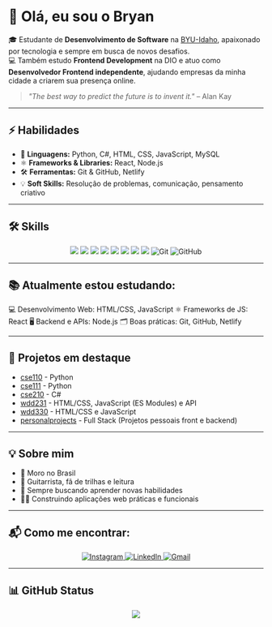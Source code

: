 # 👋 Olá, eu sou o Bryan  

🎓 Estudante de **Desenvolvimento de Software** na [BYU-Idaho](https://www.byui.edu/), apaixonado por tecnologia e sempre em busca de novos desafios.  
💻 Também estudo **Frontend Development** na DIO e atuo como **Desenvolvedor Frontend independente**, ajudando empresas da minha cidade a criarem sua presença online.  

> *"The best way to predict the future is to invent it."* – Alan Kay  

---

## ⚡ Habilidades

- 📝 **Linguagens:** Python, C#, HTML, CSS, JavaScript, MySQL  
- ⚛️ **Frameworks & Libraries:** React, Node.js  
- 🛠️ **Ferramentas:** Git & GitHub, Netlify  
- 💡 **Soft Skills:** Resolução de problemas, comunicação, pensamento criativo

---

## 🛠️ Skills

<p align="center">
  <img src="https://img.shields.io/badge/HTML5-E34F26?style=for-the-badge&logo=html5&logoColor=white"/>
  <img src="https://img.shields.io/badge/CSS3-1572B6?style=for-the-badge&logo=css3&logoColor=white"/>
  <img src="https://img.shields.io/badge/JavaScript-F7DF1E?style=for-the-badge&logo=javascript&logoColor=black"/>
  <img src="https://img.shields.io/badge/Python-3776AB?style=for-the-badge&logo=python&logoColor=white"/>
  <img src="https://img.shields.io/badge/C%23-239120?style=for-the-badge&logo=c-sharp&logoColor=white"/>
  <img src="https://img.shields.io/badge/MySQL-4479A1?style=for-the-badge&logo=mysql&logoColor=white"/>
  <img src="https://img.shields.io/badge/React-20232A?style=for-the-badge&logo=react&logoColor=61DAFB"/>
  <img src="https://img.shields.io/badge/Node.js-43853D?style=for-the-badge&logo=node.js&logoColor=white"/>
  <img src="https://img.shields.io/badge/Git-F05032?style=for-the-badge&logo=git&logoColor=white" alt="Git"/>
  <img src="https://img.shields.io/badge/GitHub-181717?style=for-the-badge&logo=github&logoColor=white" alt="GitHub">
</p>

---

## 📚 Atualmente estou estudando:

💻 Desenvolvimento Web: HTML/CSS, JavaScript
⚛️ Frameworks de JS: React
🖥️ Backend e APIs: Node.js
🗂️ Boas práticas: Git, GitHub, Netlify

---

## 🚀 Projetos em destaque

- [cse110](https://github.com/bryanwessantana/cse110) - Python
- [cse111](https://github.com/bryanwessantana/cse111) - Python
- [cse210](https://github.com/bryanwessantana/cse210) - C#
- [wdd231](https://github.com/bryanwessantana/wdd231) - HTML/CSS, JavaScript (ES Modules) e API
- [wdd330](https://github.com/bryanwessantana/wdd330) - HTML/CSS e JavaScript
- [personalprojects](https://github.com/bryanwessantana/personalprojects) - Full Stack (Projetos pessoais front e backend)

---

## 💡 Sobre mim

- 📍 Moro no Brasil
- 🎸 Guitarrista, fã de trilhas e leitura
- 🌱 Sempre buscando aprender novas habilidades
- 👨‍💻 Construindo aplicações web práticas e funcionais

---

## 📬 Como me encontrar:

<p align="center">
  <a href="https://www.instagram.com/bryan._santana" target="_blank">
    <img src="https://img.shields.io/badge/Instagram-E4405F?style=for-the-badge&logo=instagram&logoColor=white" alt="Instagram">
  </a>
  <a href="https://www.linkedin.com/in/bryansantana/" target="_blank">
    <img src="https://img.shields.io/badge/LinkedIn-0A66C2?style=for-the-badge&logo=linkedin&logoColor=white" alt="LinkedIn"/>
  </a>
  <a href="mailto:bryanwessantana@gmail.com">
    <img src="https://img.shields.io/badge/Gmail-EA4335?style=for-the-badge&logo=gmail&logoColor=white" alt="Gmail"/>
  </a>
</p>

---

## 📊 GitHub Status

<p align="center">
  <img src="https://github-readme-stats.vercel.app/api?username=bryanwessantana&show_icons=true&theme=radical"/>
</p>
